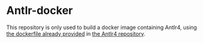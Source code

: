 # Antlr-docker

This repository is only used to build a docker image containing Antlr4, using [the dockerfile already provided](https://raw.githubusercontent.com/antlr/antlr4/master/docker/Dockerfile) in [the Antlr4 repository](https://github.com/antlr/antlr4).
